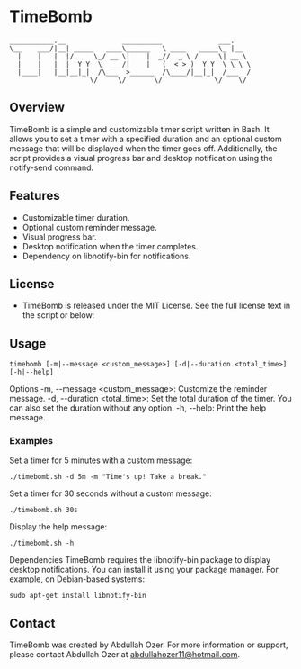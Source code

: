 # TimeBomb
```
___________.__              __________              ___.
\__    ___/|__| _____   ____\______   \ ____   _____\_ |__
  |    |   |  |/     \_/ __ \|    |  _//  _ \ /     \| __ \
  |    |   |  |  Y Y  \  ___/|    |   (  <_> )  Y Y  \ \_\ \
  |____|   |__|__|_|  /\___  >______  /\____/|__|_|  /___  /
                    \/     \/       \/             \/    \/
```
## Overview
TimeBomb is a simple and customizable timer script written in Bash. It allows you to set a timer with a specified duration and an optional custom message that will be displayed when the timer goes off. Additionally, the script provides a visual progress bar and desktop notification using the notify-send command.


## Features
- Customizable timer duration.
- Optional custom reminder message.
- Visual progress bar.
- Desktop notification when the timer completes.
- Dependency on libnotify-bin for notifications.

## License
- TimeBomb is released under the MIT License. See the full license text in the script or below:

## Usage
  ```
  timebomb [-m|--message <custom_message>] [-d|--duration <total_time>] [-h|--help]
  ```
Options
-m, --message <custom_message>: Customize the reminder message.
-d, --duration <total_time>: Set the total duration of the timer. You can also set the duration without any option.
-h, --help: Print the help message.

### Examples
Set a timer for 5 minutes with a custom message:
 
  ``` 
  ./timebomb.sh -d 5m -m "Time's up! Take a break." 
  ```
Set a timer for 30 seconds without a custom message:

  ```
  ./timebomb.sh 30s
  ```

Display the help message:

  ```
  ./timebomb.sh -h
  ```

Dependencies
TimeBomb requires the libnotify-bin package to display desktop notifications. You can install it using your package manager. For example, on Debian-based systems:

  ``` 
  sudo apt-get install libnotify-bin
  ```

## Contact
TimeBomb was created by Abdullah Ozer.
For more information or support, please contact Abdullah Ozer at abdullahozer11@hotmail.com.
